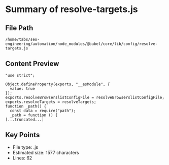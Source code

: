 # Summary of resolve-targets.js
  
## File Path
`/home/tabs/seo-engineering/automation/node_modules/@babel/core/lib/config/resolve-targets.js`

## Content Preview
```
"use strict";

Object.defineProperty(exports, "__esModule", {
  value: true
});
exports.resolveBrowserslistConfigFile = resolveBrowserslistConfigFile;
exports.resolveTargets = resolveTargets;
function _path() {
  const data = require("path");
  _path = function () {
[...truncated...]
```

## Key Points
- File type: .js
- Estimated size: 1577 characters
- Lines: 62
